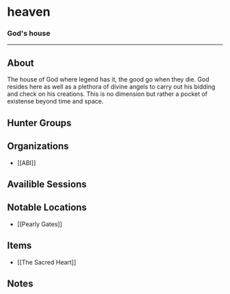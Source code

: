 # heaven
### God's house
---
## About
The house of God where legend has it, the good go when they die. God resides here as well as a plethora of divine angels to carry out his bidding and check on his creations. This is no dimension but rather a pocket of existense beyond time and space.

## Hunter Groups

## Organizations
- [[ABI]]

## Availible Sessions

## Notable Locations
- [[Pearly Gates]]
## Items
- [[The Sacred Heart]]

## Notes
